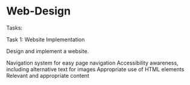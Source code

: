# Web-Design

Tasks:

Task 1: Website Implementation

Design and implement a website.

Navigation system for easy page navigation
Accessibility awareness, including alternative text for images
Appropriate use of HTML elements
Relevant and appropriate content
